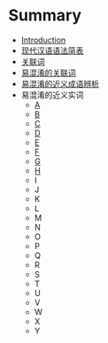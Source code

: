# Summary

* [Introduction](README.md)
* [现代汉语语法简表](xian-dai-han-yu-yu-fa-jian-biao.md)
* [关联词](guan-lian-ci.md)
* [易混淆的关联词](yi-hun-yao-de-guan-lian-ci.md)
* [易混淆的近义成语辨析](yi-hun-yao-de-jin-yi-cheng-yu-bian-xi.md)
* 易混淆的近义实词
  * [A](a.md)
  * [B](b.md)
  * [C](c.md)
  * [D](d.md)
  * [E](e.md)
  * [F](f.md)
  * [G](g.md)
  * [H](h.md)
  * I
  * J
  * K
  * L
  * M
  * N
  * O
  * P
  * Q
  * R
  * S
  * T
  * U
  * V
  * W
  * X
  * Y


